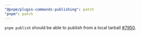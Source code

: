 ```yaml
---
"@pnpm/plugin-commands-publishing": patch
"pnpm": patch
---
```


`pnpm publish` should be able to publish from a local tarball [#7950](https://github.com/pnpm/pnpm/issues/7950).
